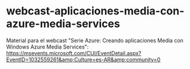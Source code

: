 webcast-aplicaciones-media-con-azure-media-services
===================================================

Material para el webcast "Serie Azure: Creando aplicaciones Media con Windows Azure Media Services": https://msevents.microsoft.com/CUI/EventDetail.aspx?EventID=1032559261&amp;Culture=es-AR&amp;community=0
